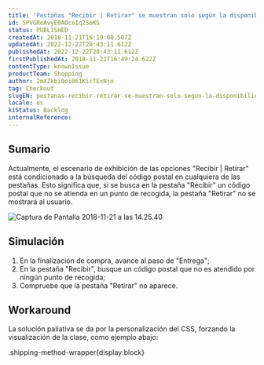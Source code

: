 ```yaml
---
title: 'Pestañas "Recibir | Retirar" se muestran solo según la disponibilidad en el código postal buscado'
id: 5PVGReAvyE0AOcoIq2SeKS
status: PUBLISHED
createdAt: 2018-11-21T16:19:00.507Z
updatedAt: 2022-12-22T20:43:11.612Z
publishedAt: 2022-12-22T20:43:11.612Z
firstPublishedAt: 2018-11-21T16:49:24.622Z
contentType: knownIssue
productTeam: Shopping
author: 2mXZkbi0oi061KicTExNjo
tag: Checkout
slugEN: pestanas-recibir-retirar-se-muestran-solo-segun-la-disponibilidad-en-el-codigo-postal-buscado
locale: es
kiStatus: Backlog
internalReference: 
---
```


## Sumario

Actualmente, el escenario de exhibición de las opciones "Recibir | Retirar" está condicionado a la búsqueda del código postal en cualquiera de las pestañas. Esto significa que, si se busca en la pestaña "Recibir" un código postal que no se atienda en un punto de recogida, la pestaña "Retirar" no se mostrará al usuario.

![Captura de Pantalla 2018-11-21 a las  14.25.40](//images.ctfassets.net/alneenqid6w5/5kj7LZNmpiMsum4OSUc8mC/575006d7f6b4ad87dbeb60dea57b191c/Captura_de_Tela_2018-11-21_a__s_14.25.40.png)


## Simulación

1. En la finalización de compra, avance al paso de "Entrega";
2. En la pestaña "Recibir", busque un código postal que no es atendido por ningún punto de recogida;
3. Compruebe que la pestaña "Retirar" no aparece.

## Workaround

La solución paliativa se da por la personalización del CSS, forzando la visualización de la clase, como ejemplo abajo:

 .shipping-method-wrapper{display:block}

